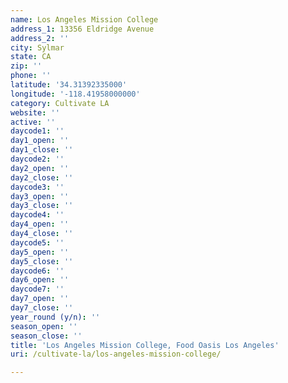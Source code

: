 ```yaml
---
name: Los Angeles Mission College
address_1: 13356 Eldridge Avenue
address_2: ''
city: Sylmar
state: CA
zip: ''
phone: ''
latitude: '34.31392335000'
longitude: '-118.41958000000'
category: Cultivate LA
website: ''
active: ''
daycode1: ''
day1_open: ''
day1_close: ''
daycode2: ''
day2_open: ''
day2_close: ''
daycode3: ''
day3_open: ''
day3_close: ''
daycode4: ''
day4_open: ''
day4_close: ''
daycode5: ''
day5_open: ''
day5_close: ''
daycode6: ''
day6_open: ''
daycode7: ''
day7_open: ''
day7_close: ''
year_round (y/n): ''
season_open: ''
season_close: ''
title: 'Los Angeles Mission College, Food Oasis Los Angeles'
uri: /cultivate-la/los-angeles-mission-college/

---
```


